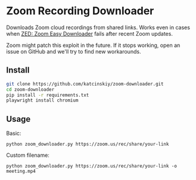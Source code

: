 # Zoom Recording Downloader

Downloads Zoom cloud recordings from shared links. 
Works even in cases when [ZED: Zoom Easy Downloader](https://chromewebstore.google.com/detail/zed-zoom-easy-downloader/pdadlkbckhinonakkfkdaadceojbekep) fails after recent Zoom updates.


Zoom might patch this exploit in the future. If it stops working, open an issue on GitHub and we'll try to find new workarounds.

## Install

```bash
git clone https://github.com/katcinskiy/zoom-downloader.git
cd zoom-downloader
pip install -r requirements.txt
playwright install chromium
```

## Usage

Basic:
```
python zoom_downloader.py https://zoom.us/rec/share/your-link
```

Custom filename:
```
python zoom_downloader.py https://zoom.us/rec/share/your-link -o meeting.mp4
```

